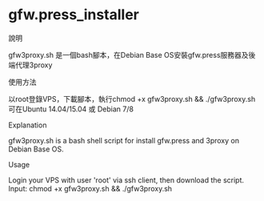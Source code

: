 # gfw.press_installer

說明

gfw3proxy.sh 是一個bash腳本，在Debian Base OS安裝gfw.press服務器及後端代理3proxy

使用方法

以root登錄VPS，下載腳本，執行chmod +x gfw3proxy.sh && ./gfw3proxy.sh
可在Ubuntu 14.04/15.04 或 Debian 7/8

Explanation

gfw3proxy.sh is a bash shell script for install gfw.press and 3proxy on Debian Base OS.

Usage

Login your VPS with user 'root' via ssh client, then download the script. 
Input: chmod +x gfw3proxy.sh && ./gfw3proxy.sh
